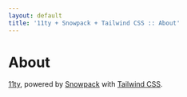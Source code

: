 ```yaml
---
layout: default
title: '11ty + Snowpack + Tailwind CSS :: About'
---
```


# About

[11ty](https://www.11ty.dev/), powered by [Snowpack](https://www.snowpack.dev/)
with [Tailwind CSS](https://tailwindcss.com).
